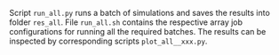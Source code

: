 Script `run_all.py` runs a batch of simulations and saves the results into folder `res_all`. File `run_all.sh` contains the respective array job configurations for running all the required batches. The results can be inspected by corresponding scripts `plot_all__xxx.py`.
